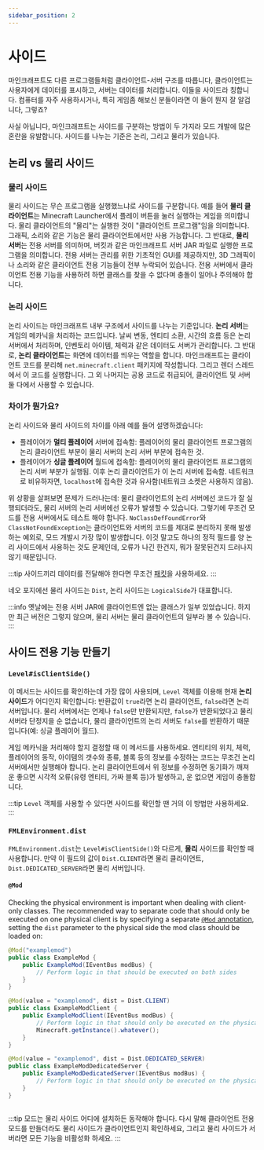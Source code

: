 ```yaml
---
sidebar_position: 2
---
```

# 사이드

마인크래프트도 다른 프로그램들처럼 클라이언트-서버 구조를 따릅니다, 클라이언트는 사용자에게 데이터를 표시하고, 서버는 데이터를 처리합니다. 이들을 사이드라 칭합니다. 컴퓨터를 자주 사용하시거나, 특히 게임좀 해보신 분들이라면 이 둘이 뭔지 잘 알겁니다, 그렇죠?

사실 아닙니다, 마인크래프트는 사이드를 구분하는 방법이 두 가지라 모드 개발에 많은 혼란을 유발합니다. 사이드를 나누는 기준은 논리, 그리고 물리가 있습니다.  

## 논리 vs 물리 사이드

### 물리 사이드

물리 사이드는 무슨 프로그램을 실행했느냐로 사이드를 구분합니다. 예를 들어 **물리 클라이언트**는 Minecraft Launcher에서 플레이 버튼을 눌러 실행하는 게임을 의미합니다. 물리 클라이언트의 "물리"는 실행한 것이 "클라이언트 프로그램"임을 의미합니다. 그래픽, 소리와 같은 기능은 물리 클라이언트에서만 사용 가능합니다. 그 반대로, **물리 서버**는 전용 서버를 의미하며, 버킷과 같은 마인크래프트 서버 JAR 파일로 실행한 프로그램을 의미합니다. 전용 서버는 관리를 위한 기초적인 GUI를 제공하지만, 3D 그래픽이나 소리와 같은 클라이언트 전용 기능들이 전부 누락되어 있습니다. 전용 서버에서 클라이언트 전용 기능을 사용하려 하면 클래스를 찾을 수 없다며 충돌이 일어나 주의해야 합니다.

### 논리 사이드

논리 사이드는 마인크래프트 내부 구조에서 사이드를 나누는 기준입니다. **논리 서버**는 게임의 메카닉을 처리하는 코드입니다. 날씨 변동, 엔티티 소환, 시간의 흐름 등은 논리 서버에서 처리하며, 인벤토리 아이템, 체력과 같은 데이터도 서버가 관리합니다. 그 반대로, **논리 클라이언트**는 화면에 데이터를 띄우는 역할을 합니다. 마인크래프트는 클라이언트 코드를 분리해 `net.minecraft.client` 패키지에 작성합니다. 그리고 렌더 스레드에서 이 코드를 실행합니다. 그 외 나머지는 공용 코드로 취급되어, 클라이언트 및 서버 둘 다에서 사용할 수 있습니다.

### 차이가 뭔가요?

논리 사이드와 물리 사이드의 차이를 아래 예를 들어 설명하겠습니다:

- 플레이어가 **멀티 플레이어** 서버에 접속함: 플레이어의 물리 클라이언트 프로그램의 논리 클라이언트 부분이 물리 서버의 논리 서버 부분에 접속한 것.
- 플레이어가 **싱글 플레이어** 월드에 접속함: 플레이어의 물리 클라이언트 프로그램의 논리 서버 부분가 실행됨. 이후 논리 클라이언트가 이 논리 서버에 접속함. 네트워크로 비유하자면, `localhost`에 접속한 것과 유사함(네트워크 소켓은 사용하지 않음).

위 상황을 살펴보면 문제가 드러나는데: 물리 클라이언트의 논리 서버에선 코드가 잘 실행되더라도, 물리 서버의 논리 서버에선 오류가 발생할 수 있습니다. 그렇기에 무조건 모드를 전용 서버에서도 테스트 해야 합니다. `NoClassDefFoundError`와 `ClassNotFoundException`는 클라이언트와 서버의 코드를 제대로 분리하지 못해 발생하는 예외로, 모드 개발시 가장 많이 발생합니다. 이것 말고도 하나의 정적 필드를 양 논리 사이드에서 사용하는 것도 문제인데, 오류가 나긴 한건지, 뭐가 잘못된건지 드러나지 않기 때문입니다.

:::tip
사이드끼리 데이터를 전달해야 한다면 무조건 [패킷][networking]을 사용하세요.
:::

네오 포지에선 물리 사이드는 `Dist`, 논리 사이드는 `LogicalSide`가 대표합니다.

:::info
옛날에는 전용 서버 JAR에 클라이언트엔 없는 클래스가 일부 있었습니다. 하지만 최근 버전은 그렇지 않으며, 물리 서버는 물리 클라이언트의 일부라 볼 수 있습니다.
:::

## 사이드 전용 기능 만들기

### `Level#isClientSide()`

이 메서드는 사이드를 확인하는데 가장 많이 사용되며, `Level` 객체를 이용해 현재 **논리 사이드**가 어디인지 확인합니다: 반환값이 `true`라면 논리 클라이언트, `false`라면 논리 서버입니다. 물리 서버에서는 언제나 `false`만 반환되지만, `false`가 반환되었다고 물리 서버라 단정지을 순 없습니다, 물리 클라이언트의 논리 서버도 `false`를 반환하기 때문입니다(예: 싱글 플레이어 월드).

게임 메카닉을 처리해야 할지 결정할 때 이 메서드를 사용하세요. 엔티티의 위치, 체력, 플레이어의 동작, 아이템의 갯수와 종류, 블록 등의 정보를 수정하는 코드는 무조건 논리 서버에서만 실행해야 합니다. 논리 클라이언트에서 위 정보를 수정하면 동기화가 깨져 운 좋으면 시각적 오류(유령 엔티티, 가짜 블록 등)가 발생하고, 운 없으면 게임이 충돌합니다.

:::tip
`Level` 객체를 사용할 수 있다면 사이드를 확인할 땐 거의 이 방법만 사용하세요.
:::

### `FMLEnvironment.dist`

`FMLEnvironment.dist`는 `Level#isClientSide()`와 다르게, **물리** 사이드를 확인할 때 사용합니다. 만약 이 필드의 값이 `Dist.CLIENT`라면 물리 클라이언트, `Dist.DEDICATED_SERVER`라면 물리 서버입니다.


#### `@Mod`

Checking the physical environment is important when dealing with client-only classes. The recommended way to separate code that should only be executed on one physical client is by specifying a separate [`@Mod` annotation][mod], setting the `dist` parameter to the physical side the mod class should be loaded on:

```java
@Mod("examplemod")
public class ExampleMod {
    public ExampleMod(IEventBus modBus) {
        // Perform logic in that should be executed on both sides
    }
}

@Mod(value = "examplemod", dist = Dist.CLIENT) 
public class ExampleModClient {
    public ExampleModClient(IEventBus modBus) {
        // Perform logic in that should only be executed on the physical client
        Minecraft.getInstance().whatever();
    }
}

@Mod(value = "examplemod", dist = Dist.DEDICATED_SERVER) 
public class ExampleModDedicatedServer {
    public ExampleModDedicatedServer(IEventBus modBus) {
        // Perform logic in that should only be executed on the physical server
    }
}
```

```java

```

:::tip
모드는 물리 사이드 어디에 설치하든 동작해야 합니다. 다시 말해 클라이언트 전용 모드를 만들더라도 물리 사이드가 클라이언트인지 확인하세요, 그리고 물리 사이드가 서버라면 모든 기능을 비활성화 하세요.
:::

[networking]: ../networking/index.md
[mod]: ../gettingstarted/modfiles.md#javafml-and-mod
